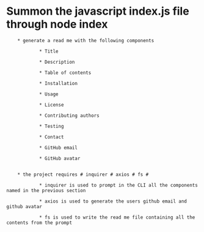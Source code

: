 # Summon the javascript index.js file through node index

        * generate a read me with the following components

                * Title

                * Description

                * Table of contents

                * Installation

                * Usage

                * License

                * Contributing authors

                * Testing

                * Contact

                * GitHub email

                * GitHub avatar


        * the project requires # inquirer # axios # fs #

                * inquirer is used to prompt in the CLI all the components named in the previous section

                * axios is used to generate the users github email and github avatar

                * fs is used to write the read me file containing all the contents from the prompt
